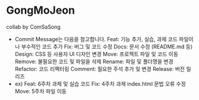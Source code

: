# GongMoJeon
collab by ComSaSong

- Commit Message는 다음을 참고합니다.
Feat: 기능 추가, 실습, 과제 코드 파일이나 부수적인 코드 추가
Fix: 버그 및 코드 수정
Docs: 문서 수정 (README.md 등)
Design: CSS 등 사용자 UI 디자인 변경
Move: 프로젝트 파일 및 코드 이동
Remove: 불필요한 코드 및 파일을 삭제
Rename: 파일 및 폴더명을 변경
Refactor: 코드 리팩터링
Comment: 필요한 주석 추가 및 변경
Release: 버전 릴리즈
- ex)
Feat: 6주차 과제 및 실습 코드
Fix: 4주차 과제 index.html 문법 오류 수정
Move: 5주차 파일 이동
